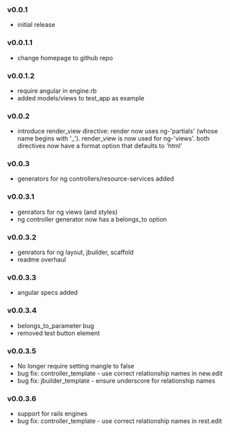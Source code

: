 ### v0.0.1
* initial release

### v0.0.1.1
* change homepage to github repo

### v0.0.1.2
* require angular in engine.rb
* added models/views to test_app as example

### v0.0.2
* introduce render\_view directive: render now uses ng-'partials' (whose name begins with '\_'). render\_view is now used for ng-'views'.  both directives now have a format option that defaults to 'html'

### v0.0.3
* generators for ng controllers/resource-services added

### v0.0.3.1
* genrators for ng views (and styles)
* ng controller generator now has a belongs_to option

### v0.0.3.2
* genrators for ng layout, jbuilder, scaffold
* readme overhaul

### v0.0.3.3
* angular specs added

### v0.0.3.4
* belongs\_to\_parameter bug
* removed test button element

### v0.0.3.5
* No longer require setting mangle to false
* bug fix: controller_template - use correct relationship names in new.edit
* bug fix: jbuilder_template - ensure underscore for relationship names

### v0.0.3.6
* support for rails engines
* bug fix: controller_template - use correct relationship names in rest.edit